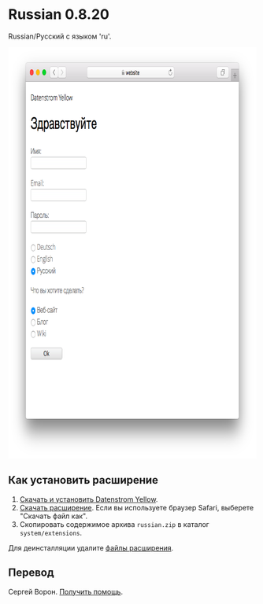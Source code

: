 Russian 0.8.20
==============
Russian/Русский с языком 'ru'.

<p align="center"><img src="russian-screenshot.png?raw=true" width="795" height="836" alt="Screenshot"></p>

## Как установить расширение

1. [Скачать и установить Datenstrom Yellow](https://github.com/datenstrom/yellow/).
2. [Скачать расширение](https://github.com/datenstrom/yellow-extensions/raw/master/zip/russian.zip). Если вы используете браузер Safari, выберете "Скачать файл как".
3. Скопировать содержимое архива `russian.zip` в каталог `system/extensions`.

Для деинсталляции удалите [файлы расширения](extension.ini).

## Перевод

Сергей Ворон. [Получить помощь](https://datenstrom.se/yellow/help/).
